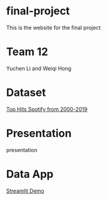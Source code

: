 # final-project
This is the website for the final project
# Team 12
Yuchen Li and Weiqi Hong
# Dataset
[Top Hits Spotify from 2000-2019](https://www.kaggle.com/datasets/paradisejoy/top-hits-spotify-from-20002019)
# Presentation
presentation
# Data App
[Streamlit Demo](http://localhost:8502/)

